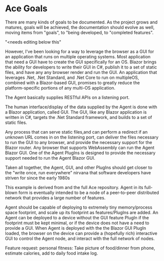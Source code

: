 # Ace Goals

There are many kinds of goals to be documented. As the project grows and matures, goals will be achieved, the documentation should evolve as well, moving items from "goals", to "being developed, to "completed features".

"<needs editing below this"

However, I've been looking for a way to leverage the browser as a GUI for an application that runs on multiple operating systems. Most application that need a GUI have to create the GUI specifically for an OS. Blazor brings the ability for developers to write their GUI in C#, publish it to a set of static files, and have any any browser render and run the GUI. An application that leverages .Net, .Net Standard, and .Net Core to run on multipleOS, combined with a Blazor-based GUI, promises to greatly reduce the platform-specific portions of any multi-OS application.


The Agent basically supplies RESTful APIs on a listening port.

The human interface/display of the data supplied by the Agent is done with a Blazor application, called GUI. The GUI, like any Blazor application is written in C#, targets the .Net Standard framework, and builds to a set of static files. 

Any process that can serve static files,and can perform a redirect if an unknown URL comes in on the listening port, can deliver the files necessary to run the GUI to any browser, and provide the necessary support for the Blazor router. Any browser that supports WebAssembly can run the Agent Blazor GUI. One of the Agent PlugIns is designed to provide the necessary support needed to run the Agent Blazor GUI.

Taken all together, the Agent, GUI, and other PlugIns should get closer to the "write once, run everywhere" nirvana that software developers have striven for since the early 1980s 

This example is derived from and the full Ace repository. Agent in its full-blown form is eventually intended to be a node of a peer-to-peer distributed network that provides a large number of features.

Agent should be capable of deploying to extremely tiny memory/process space footprint, and scale up its footprint as features/PlugIns are added. An Agent can be deployed to a device without the GUI feature PlugIn if the footprint must be kept minimal, or if the device does not have a need to provide a GUI. When Agent is deployed with the the Blazor GUI PlugIn loaded, the browser on the device can provide a (hopefully rich) interactive GUI to control the Agent node, and interact with the full network of nodes.

Feature request:
personal fitness:
Take picture of food/dinner from phone, estimate calories, add to daily food intake log.
